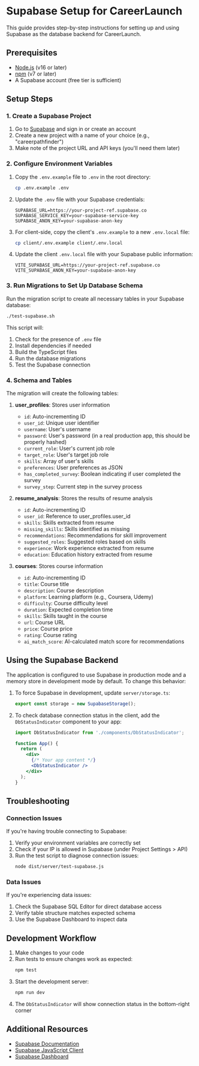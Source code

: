 # Supabase Setup for CareerLaunch

This guide provides step-by-step instructions for setting up and using Supabase as the database backend for CareerLaunch.

## Prerequisites

- [Node.js](https://nodejs.org/) (v16 or later)
- [npm](https://www.npmjs.com/) (v7 or later)
- A Supabase account (free tier is sufficient)

## Setup Steps

### 1. Create a Supabase Project

1. Go to [Supabase](https://supabase.com/) and sign in or create an account
2. Create a new project with a name of your choice (e.g., "careerpathfinder")
3. Make note of the project URL and API keys (you'll need them later)

### 2. Configure Environment Variables

1. Copy the `.env.example` file to `.env` in the root directory:
   ```bash
   cp .env.example .env
   ```

2. Update the `.env` file with your Supabase credentials:
   ```
   SUPABASE_URL=https://your-project-ref.supabase.co
   SUPABASE_SERVICE_KEY=your-supabase-service-key
   SUPABASE_ANON_KEY=your-supabase-anon-key
   ```

3. For client-side, copy the client's `.env.example` to a new `.env.local` file:
   ```bash
   cp client/.env.example client/.env.local
   ```

4. Update the client `.env.local` file with your Supabase public information:
   ```
   VITE_SUPABASE_URL=https://your-project-ref.supabase.co
   VITE_SUPABASE_ANON_KEY=your-supabase-anon-key
   ```

### 3. Run Migrations to Set Up Database Schema

Run the migration script to create all necessary tables in your Supabase database:

```bash
./test-supabase.sh
```

This script will:
1. Check for the presence of `.env` file
2. Install dependencies if needed
3. Build the TypeScript files
4. Run the database migrations
5. Test the Supabase connection

### 4. Schema and Tables

The migration will create the following tables:

1. **user_profiles**: Stores user information
   - `id`: Auto-incrementing ID
   - `user_id`: Unique user identifier
   - `username`: User's username
   - `password`: User's password (in a real production app, this should be properly hashed)
   - `current_role`: User's current job role
   - `target_role`: User's target job role
   - `skills`: Array of user's skills
   - `preferences`: User preferences as JSON
   - `has_completed_survey`: Boolean indicating if user completed the survey
   - `survey_step`: Current step in the survey process

2. **resume_analysis**: Stores the results of resume analysis
   - `id`: Auto-incrementing ID
   - `user_id`: Reference to user_profiles.user_id
   - `skills`: Skills extracted from resume
   - `missing_skills`: Skills identified as missing
   - `recommendations`: Recommendations for skill improvement
   - `suggested_roles`: Suggested roles based on skills
   - `experience`: Work experience extracted from resume
   - `education`: Education history extracted from resume

3. **courses**: Stores course information
   - `id`: Auto-incrementing ID
   - `title`: Course title
   - `description`: Course description
   - `platform`: Learning platform (e.g., Coursera, Udemy)
   - `difficulty`: Course difficulty level
   - `duration`: Expected completion time
   - `skills`: Skills taught in the course
   - `url`: Course URL
   - `price`: Course price
   - `rating`: Course rating
   - `ai_match_score`: AI-calculated match score for recommendations

## Using the Supabase Backend

The application is configured to use Supabase in production mode and a memory store in development mode by default. To change this behavior:

1. To force Supabase in development, update `server/storage.ts`:
   ```typescript
   export const storage = new SupabaseStorage();
   ```

2. To check database connection status in the client, add the `DbStatusIndicator` component to your app:
   ```jsx
   import DbStatusIndicator from './components/DbStatusIndicator';
   
   function App() {
     return (
       <div>
         {/* Your app content */}
         <DbStatusIndicator />
       </div>
     );
   }
   ```

## Troubleshooting

### Connection Issues

If you're having trouble connecting to Supabase:

1. Verify your environment variables are correctly set
2. Check if your IP is allowed in Supabase (under Project Settings > API)
3. Run the test script to diagnose connection issues:
   ```bash
   node dist/server/test-supabase.js
   ```

### Data Issues

If you're experiencing data issues:

1. Check the Supabase SQL Editor for direct database access
2. Verify table structure matches expected schema
3. Use the Supabase Dashboard to inspect data

## Development Workflow

1. Make changes to your code
2. Run tests to ensure changes work as expected:
   ```bash
   npm test
   ```
3. Start the development server:
   ```bash
   npm run dev
   ```
4. The `DbStatusIndicator` will show connection status in the bottom-right corner

## Additional Resources

- [Supabase Documentation](https://supabase.com/docs)
- [Supabase JavaScript Client](https://supabase.com/docs/reference/javascript/introduction)
- [Supabase Dashboard](https://app.supabase.com) 